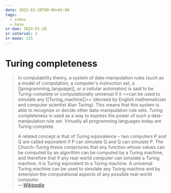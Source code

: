 ```yaml
---
date: 2023-03-20T00:00+03:00
tags:
  - inbox
  - base
sr-due: 2024-01-28
sr-interval: 2
sr-ease: 225
---
```


# Turing completeness

> In computability theory, a system of data-manipulation rules (such as a model
> of computation, a computer's instruction set, a [[programming_language]], or a
> cellular automaton) is said to be Turing-complete or computationally universal
> if it ==can be used to simulate any [[Turing_machine]]==
> (devised by English mathematician and computer scientist Alan Turing). This
> means that this system is able to recognize or decide other data-manipulation
> rule sets. Turing completeness is used as a way to express the power of such a
> data-manipulation rule set. Virtually all programming languages today are
> Turing-complete.
>
> A related concept is that of Turing equivalence – two computers P and Q are
> called equivalent if P can simulate Q and Q can simulate P. The Church–Turing
> thesis conjectures that any function whose values can be computed by an
> algorithm can be computed by a Turing machine, and therefore that if any
> real-world computer can simulate a Turing machine, it is Turing equivalent to
> a Turing machine. A universal Turing machine can be used to simulate any
> Turing machine and by extension the computational aspects of any possible
> real-world computer.\
> — <cite>[Wikipedia](https://en.wikipedia.org/wiki/Turing_completeness)</cite>
